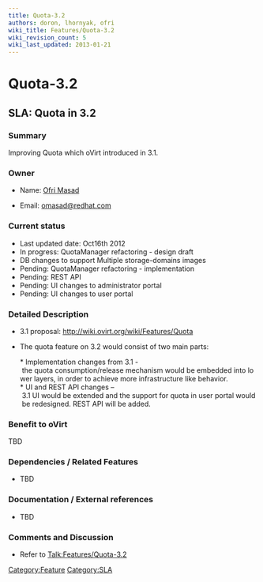 ```yaml
---
title: Quota-3.2
authors: doron, lhornyak, ofri
wiki_title: Features/Quota-3.2
wiki_revision_count: 5
wiki_last_updated: 2013-01-21
---
```


# Quota-3.2

## SLA: Quota in 3.2

### Summary

Improving Quota which oVirt introduced in 3.1.

### Owner

*   Name: [ Ofri Masad](User:ofri)

<!-- -->

*   Email: <omasad@redhat.com>

### Current status

*   Last updated date: Oct16th 2012
*   In progress: QuotaManager refactoring - design draft
*   DB changes to support Multiple storage-domains images
*   Pending: QuotaManager refactoring - implementation
*   Pending: REST API
*   Pending: UI changes to administrator portal
*   Pending: UI changes to user portal

### Detailed Description

*   3.1 proposal: <http://wiki.ovirt.org/wiki/Features/Quota>
*   The quota feature on 3.2 would consist of two main parts:

      * Implementation changes from 3.1 - the quota consumption/release mechanism would be embedded into lower layers, in order to achieve more infrastructure like behavior.
      * UI and REST API changes – 3.1 UI would be extended and the support for quota in user portal would be redesigned. REST API will be added.

### Benefit to oVirt

TBD

### Dependencies / Related Features

*   TBD

### Documentation / External references

*   TBD

### Comments and Discussion

*   Refer to <Talk:Features/Quota-3.2>

<Category:Feature> <Category:SLA>
